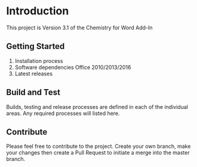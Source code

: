 # Introduction 
This project is Version 3.1 of the Chemistry for Word Add-In

## Getting Started
1.	Installation process
2.	Software dependencies Office 2010/2013/2016
3.	Latest releases

## Build and Test
Builds, testing and release processes are defined in each of the individual areas.  Any required processes will listed here. 

## Contribute
Please feel free to contribute to the project.
Create your own branch, make your changes then create a Pull Request to initiate a merge into the master branch.


